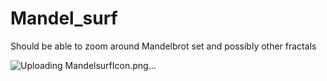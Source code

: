 # Mandel_surf
Should be able to zoom around Mandelbrot set and possibly other fractals

![Uploading MandelsurfIcon.png…]()
